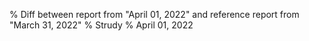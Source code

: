 % Diff between report from "April 01, 2022" and reference report from "March 31, 2022"
% Strudy
% April 01, 2022


